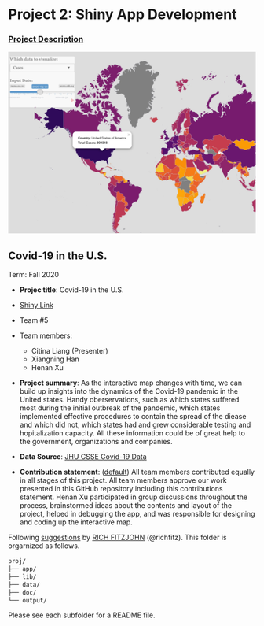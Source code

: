 # Project 2: Shiny App Development

### [Project Description](doc/project2_desc.md)

![screenshot](doc/figs/map.jpg)


## Covid-19 in the U.S.
Term: Fall 2020

+ **Projec title**: Covid-19 in the U.S.
+ [Shiny Link](XXX)
+ Team #5 
+ Team members:
	+ Citina Liang (Presenter)
	+ Xiangning Han
	+ Henan Xu

+ **Project summary**: As the interactive map changes with time, we can build up insights into the dynamics of the Covid-19 pandemic in the United states. Handy oberservations, such as which states suffered most during the initial outbreak of the pandemic, which states implemented effective procedures to contain the spread of the diease and which did not, which states had and grew considerable testing and hopitalization capacity. All these information could be of great help to the government, organizations and companies. 

+ **Data Source**: [JHU CSSE Covid-19 Data](https://github.com/CSSEGISandData/COVID-19/tree/master/csse_covid_19_data) 

+ **Contribution statement**: ([default](doc/a_note_on_contributions.md)) All team members contributed equally in all stages of this project. All team members approve our work presented in this GitHub repository including this contributions statement. Henan Xu participated in group discussions throughout the process, brainstormed ideas about the contents and layout of the project, helped in debugging the app, and was responsible for designing and coding up the interactive map.

Following [suggestions](http://nicercode.github.io/blog/2013-04-05-projects/) by [RICH FITZJOHN](http://nicercode.github.io/about/#Team) (@richfitz). This folder is orgarnized as follows.

```
proj/
├── app/
├── lib/
├── data/
├── doc/
└── output/
```

Please see each subfolder for a README file.

